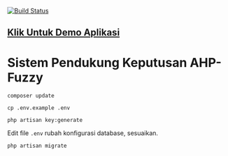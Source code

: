 [![Build Status](https://travis-ci.org/fauzipadlaw/ahp-fuzzy.svg?branch=master)](https://travis-ci.org/fauzipadlaw/ahp-fuzzy)

## [Klik Untuk Demo Aplikasi](http://fuzzy-ahp.herokuapp.com)

# Sistem Pendukung Keputusan AHP-Fuzzy
`composer update`

`cp .env.example .env`

`php artisan key:generate`

Edit file `.env` rubah konfigurasi database, sesuaikan.

`php artisan migrate`
